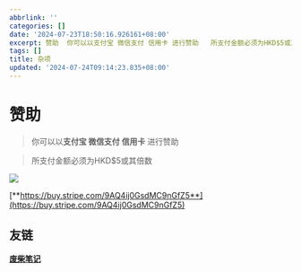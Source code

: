 ```yaml
---
abbrlink: ''
categories: []
date: '2024-07-23T18:50:16.926161+08:00'
excerpt: 赞助  你可以以支付宝 微信支付 信用卡 进行赞助   所支付金额必须为HKD$5或其倍数  https://buy.stripe.com/9AQ4ij0GsdMC9nGfZ5 ...
tags: []
title: 杂项
updated: '2024-07-24T09:14:23.835+08:00'
---
```

# 赞助

> 你可以以**支付宝 微信支付 信用卡** 进行赞助

> 所支付金额必须为HKD$5或其倍数

![](https://bu.dusays.com/2024/07/23/669f9a31c900a.jpg)

[**https://buy.stripe.com/9AQ4ij0GsdMC9nGfZ5**](https://buy.stripe.com/9AQ4ij0GsdMC9nGfZ5)


## 友链

[**废柴笔记**](https://sao.ren)
